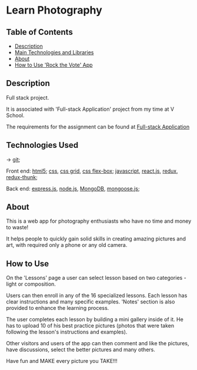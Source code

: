 # Learn Photography

## Table of Contents

- [Description](#description)
- [Main Technologies and Libraries](#technologies-used)
- [About](#about)
- [How to Use 'Rock the Vote' App](#how-to-use)










## Description

Full stack project.

It is associated with 'Full-stack Application' project from my time at V School.

The requirements for the assignment can be found at [Full-stack Application](https://coursework.vschool.io/first-full-stack-application/)





## Technologies Used

-> [git](https://git-scm.com/doc);

Front end: [html5](https://www.w3.org/html/); [css](https://www.w3.org/Style/CSS/), [css grid](https://www.w3.org/TR/css-grid/), [css flex-box](https://www.w3.org/TR/css-flexbox/); [javascript](https://www.javascript.com/), [react.js](https://reactjs.org/), [redux](https://redux.js.org/), [redux-thunk](https://github.com/gaearon/redux-thunk);

Back end: [express.js](https://expressjs.com/), [node.js](https://nodejs.org/en/), [MongoDB](https://www.mongodb.com/), [mongoose.js](http://mongoosejs.com/);





## About

This is a web app for photography enthusiasts who have no time and money to waste!

It helps people to quickly gain solid skills in creating amazing pictures and art, with required only a phone or any old camera.


## How to Use

On the 'Lessons' page a user can select lesson based on two categories - light or composition.

Users can then enroll in any of the 16 specialized lessons. Each lesson has clear instructions and many specific examples. 'Notes' section is also provided to enhance the learning process.

The user completes each lesson by building a mini gallery inside of it. He has to upload 10 of his best practice pictures (photos that were taken following the lesson's instructions and examples).

Other visitors and users of the app can then comment and like the pictures, have discussions, select the better pictures and many others.

Have fun and MAKE every picture you TAKE!!!